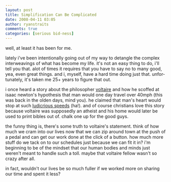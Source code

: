 ```yaml
---
layout: post
title: Simplification Can Be Complicated
date: 2008-04-11 03:05
author: ryanstraits
comments: true
categories: [serious bid-ness]
---
```

<p><span lang="EN">well, at least it has been for me. </span></p>
<p><span lang="EN">lately i&rsquo;ve been intentionally going out of my way to detangle the complex interweavings of what has become my life. it's not an easy thing to do, i'll tell you that. alot of times it requires that you have to say no to many good, yea, even great things. and i, myself, have a hard time doing just that. unfortunately, it's taken me 25+ years to figure that out. </span></p>
<p>i once heard a story about the philosopher <a href="http://en.wikipedia.org/wiki/Voltaire" target="_blank">voltaire</a> and how he scoffed at isaac newton's hypothesis that man would one day travel over 40mph (this was back in the olden days, mind you). he claimed that man's heart would stop at such <a href="http://www.youtube.com/watch?v=HB7tc9pVvYg" target="_blank">ludicrious speeds</a> (ha!). and of course christians love this story because voltaire was supposedly an atheist and his home would later be used to print bibles out of. chalk one up for the good guys.</p>
<p>the funny thing is, there's some truth to voltaire's statement. think of how much we cram into our lives now that we can zip around town at the push of a pedal and can get our work done at the click of a button. how much more stuff do we tack on to our schedules just because we can fit it in? i'm beginning to be of the mindset that our human bodies and minds just weren't meant to handle such a toll. maybe that voltaire fellow wasn't so crazy after all.</p>
<p>in fact, wouldn't our lives be so much fuller if we worked more on sharing our time and spent it less?</p>

